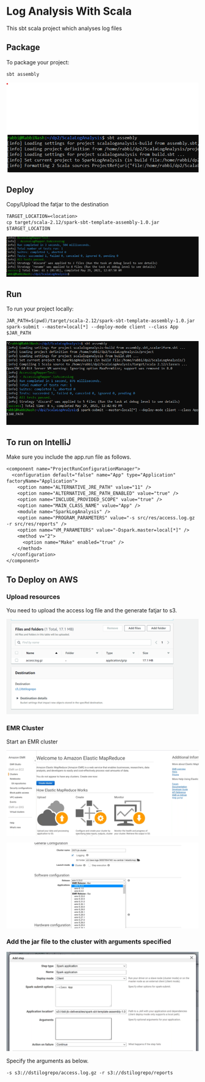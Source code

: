 # Log Analysis With Scala

This sbt scala project which analyses log files

## Package

To package your project:
```bash
sbt assembly
```
![](cdn/1.PNG)

## Deploy 

Copy/Upload the fatjar to the destination
```
TARGET_LOCATION=<location>
cp target/scala-2.12/spark-sbt-template-assembly-1.0.jar $TARGET_LOCATION
```

![](cdn/2.PNG)


## Run

To run your project locally:
```
JAR_PATH=$(pwd)/target/scala-2.12/spark-sbt-template-assembly-1.0.jar
spark-submit --master=local[*] --deploy-mode client --class App $JAR_PATH
```

![](cdn/3.png)


## To run on IntelliJ

Make sure you include the app.run file as follows.

```
<component name="ProjectRunConfigurationManager">
  <configuration default="false" name="App" type="Application" factoryName="Application">
    <option name="ALTERNATIVE_JRE_PATH" value="11" />
    <option name="ALTERNATIVE_JRE_PATH_ENABLED" value="true" />
    <option name="INCLUDE_PROVIDED_SCOPE" value="true" />
    <option name="MAIN_CLASS_NAME" value="App" />
    <module name="SparkLogAnalysis" />
    <option name="PROGRAM_PARAMETERS" value="-s src/res/access.log.gz -r src/res/reports" />
    <option name="VM_PARAMETERS" value="-Dspark.master=local[*]" />
    <method v="2">
      <option name="Make" enabled="true" />
    </method>
  </configuration>
</component>
```
## To Deploy on AWS

### Upload resources

You need to upload the access log file and the generate fatjar to s3.

![](cdn/aws_upload_access_s3.png)

### EMR Cluster

Start an EMR cluster

![](cdn/emr1.png)

![](cdn/emr2.png)


### Add the jar file to the cluster with arguments specified
![](cdn/step3.png)

Specify the arguments as below.

```
-s s3://dstilogrepo/access.log.gz -r s3://dstilogrepo/reports
```




